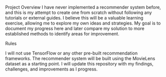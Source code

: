 Project Overview
I have never implemented a recommender system before, and this is my attempt to create one from scratch without following any tutorials or external guides. I believe this will be a valuable learning exercise, allowing me to explore my own ideas and strategies. My goal is to document my progress here and later compare my solution to more established methods to identify areas for improvement.

Rules

I will not use TensorFlow or any other pre-built recommendation frameworks.
The recommender system will be built using the MovieLens dataset as a starting point.
I will update this repository with my findings, challenges, and improvements as I progress.